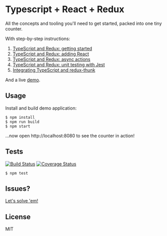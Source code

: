 # Typescript + React + Redux

All the concepts and tooling you'll need to get started, packed into one tiny
counter.

With step-by-step instructions:

  1. [TypeScript and Redux: getting started][article-1]
  2. [TypeScript and Redux: adding React][article-2]
  3. [TypeScript and Redux: async actions][article-3]
  4. [TypeScript and Redux: unit testing with Jest][article-4]
  5. [Integrating TypeScript and redux-thunk][article-5]

And a live [demo][demo].

## Usage

Install and build demo application:

    $ npm install
    $ npm run build
    $ npm start

...now open http://localhost:8080 to see the counter in action!

## Tests

[![Build Status](https://travis-ci.org/rjz/typescript-react-redux.svg?branch=feature%2Fci)](https://travis-ci.org/rjz/typescript-react-redux) [![Coverage Status](https://coveralls.io/repos/github/rjz/typescript-react-redux/badge.svg?branch=feature%2Fci)](https://coveralls.io/github/rjz/typescript-react-redux?branch=feature%2Fci)

    $ npm test

## Issues?

[Let's solve 'em!](https://github.com/rjz/typescript-react-redux/issues/new)

## License

MIT

[demo]: https://rjz.github.io/typescript-react-redux
[article-1]: https://rjzaworski.com/2016/08/getting-started-with-redux-and-typescript
[article-2]: https://rjzaworski.com/2016/08/typescript-redux-and-react
[article-3]: https://rjzaworski.com/2016/09/typescript-redux-async-actions
[article-4]: https://rjzaworski.com/2016/12/testing-typescript-with-jest
[article-5]: https://rjzaworski.com/2017/01/typescript-redux-thunk
